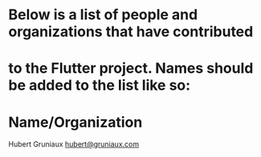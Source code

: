 # Below is a list of people and organizations that have contributed
# to the Flutter project. Names should be added to the list like so:
#
# Name/Organization <email address>

Hubert Gruniaux <hubert@gruniaux.com>

